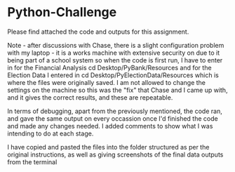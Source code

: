 # Python-Challenge

Please find attached the code and outputs for this assignment.

Note - after discussions with Chase, there is a slight configuration problem with my laptop - it is a works machine with extensive security on due to it being part of a school system so when the code is first run, I have to enter in for the Financial Analysis cd Desktop/PyBank/Resources and for the Election Data I entered in cd Desktop/PyElectionData/Resources which is where the files were originally saved.  I am not allowed to change the settings on the machine so this was the "fix" that Chase and I came up with, and it gives the correct results, and these are repeatable.

In terms of debugging, apart from the previously mentioned, the code ran, and gave the same output on every occassion once I'd finished the code and made any changes needed.  I added comments to show what I was intending to do at each stage.

I have copied and pasted the files into the folder structured as per the original instructions, as well as giving screenshots of the final data outputs from the terminal


